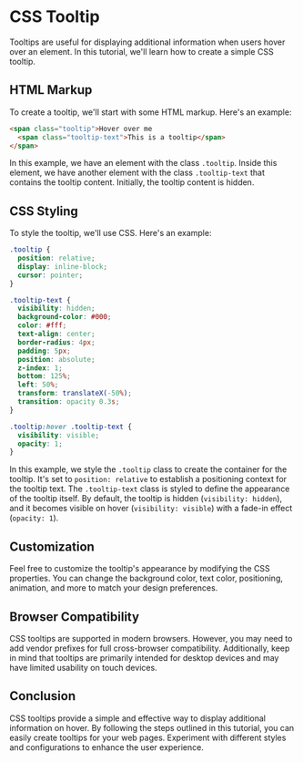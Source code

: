 
# CSS Tooltip

Tooltips are useful for displaying additional information when users hover over an element. In this tutorial, we'll learn how to create a simple CSS tooltip.

## HTML Markup

To create a tooltip, we'll start with some HTML markup. Here's an example:

```html
<span class="tooltip">Hover over me
  <span class="tooltip-text">This is a tooltip</span>
</span>
```

In this example, we have an element with the class `.tooltip`. Inside this element, we have another element with the class `.tooltip-text` that contains the tooltip content. Initially, the tooltip content is hidden.

## CSS Styling

To style the tooltip, we'll use CSS. Here's an example:

```css
.tooltip {
  position: relative;
  display: inline-block;
  cursor: pointer;
}

.tooltip-text {
  visibility: hidden;
  background-color: #000;
  color: #fff;
  text-align: center;
  border-radius: 4px;
  padding: 5px;
  position: absolute;
  z-index: 1;
  bottom: 125%;
  left: 50%;
  transform: translateX(-50%);
  transition: opacity 0.3s;
}

.tooltip:hover .tooltip-text {
  visibility: visible;
  opacity: 1;
}
```

In this example, we style the `.tooltip` class to create the container for the tooltip. It's set to `position: relative` to establish a positioning context for the tooltip text. The `.tooltip-text` class is styled to define the appearance of the tooltip itself. By default, the tooltip is hidden (`visibility: hidden`), and it becomes visible on hover (`visibility: visible`) with a fade-in effect (`opacity: 1`).

## Customization

Feel free to customize the tooltip's appearance by modifying the CSS properties. You can change the background color, text color, positioning, animation, and more to match your design preferences.

## Browser Compatibility

CSS tooltips are supported in modern browsers. However, you may need to add vendor prefixes for full cross-browser compatibility. Additionally, keep in mind that tooltips are primarily intended for desktop devices and may have limited usability on touch devices.

## Conclusion

CSS tooltips provide a simple and effective way to display additional information on hover. By following the steps outlined in this tutorial, you can easily create tooltips for your web pages. Experiment with different styles and configurations to enhance the user experience.
```
